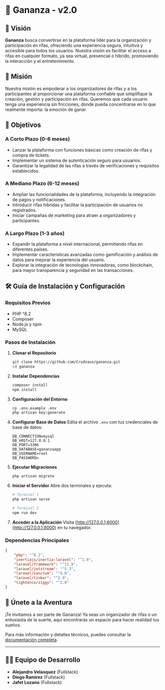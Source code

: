 # 📱 Gananza - v2.0

## 🌟 Visión
**Gananza** busca convertirse en la plataforma líder para la organización y participación en rifas, ofreciendo una experiencia segura, intuitiva y accesible para todos los usuarios. Nuestra visión es facilitar el acceso a rifas en cualquier formato, ya sea virtual, presencial o híbrido, promoviendo la interacción y el entretenimiento.

## 🎯 Misión
Nuestra misión es empoderar a los organizadores de rifas y a los participantes al proporcionar una plataforma confiable que simplifique la creación, gestión y participación en rifas. Queremos que cada usuario tenga una experiencia sin fricciones, donde pueda concentrarse en lo que realmente importa: la emoción de ganar.

## 📅 Objetivos

### A Corto Plazo (0-6 meses)
- Lanzar la plataforma con funciones básicas como creación de rifas y compra de tickets.
- Implementar un sistema de autenticación seguro para usuarios.
- Garantizar la legalidad de las rifas a través de verificaciones y requisitos establecidos.

### A Mediano Plazo (6-12 meses)
- Ampliar las funcionalidades de la plataforma, incluyendo la integración de pagos y notificaciones.
- Introducir rifas híbridas y facilitar la participación de usuarios no registrados.
- Iniciar campañas de marketing para atraer a organizadores y participantes.

### A Largo Plazo (1-3 años)
- Expandir la plataforma a nivel internacional, permitiendo rifas en diferentes países.
- Implementar características avanzadas como gamificación y análisis de datos para mejorar la experiencia del usuario.
- Explorar la integración de tecnologías innovadoras, como blockchain, para mayor transparencia y seguridad en las transacciones.

## 🛠️ Guía de Instalación y Configuración

### Requisitos Previos
- PHP ^8.2
- Composer
- Node.js y npm
- MySQL

### Pasos de Instalación

1. **Clonar el Repositorio**
   ```bash
   git clone https://github.com/Crudzaso/gananza.git
   cd gananza
   ```

2. **Instalar Dependencias**
   ```bash
   composer install
   npm install
   ```

3. **Configuración del Entorno**
   ```bash
   cp .env.example .env
   php artisan key:generate
   ```

4. **Configurar Base de Datos**
   Edita el archivo `.env` con tus credenciales de base de datos:
   ```plaintext
   DB_CONNECTION=mysql
   DB_HOST=127.0.0.1
   DB_PORT=3306
   DB_DATABASE=gananzaapp
   DB_USERNAME=root
   DB_PASSWORD=
   ```

5. **Ejecutar Migraciones**
   ```bash
   php artisan migrate
   ```

6. **Iniciar el Servidor**
   Abre dos terminales y ejecuta:
   ```bash
   # Terminal 1
   php artisan serve

   # Terminal 2
   npm run dev
   ```

7. **Acceder a la Aplicación**
   Visita [http://127.0.0.1:8000](http://127.0.0.1:8000) en tu navegador.

### Dependencias Principales
   ```json
   {
       "php": "^8.2",
       "inertiajs/inertia-laravel": "^1.0",
       "laravel/framework": "^11.9",
       "laravel/jetstream": "^5.3",
       "laravel/sanctum": "^4.0",
       "laravel/tinker": "^2.9",
       "tightenco/ziggy": "^2.0"
   }
   ```

## 🚀 Únete a la Aventura
¡Te invitamos a ser parte de Gananza! Ya seas un organizador de rifas o un entusiasta de la suerte, aquí encontrarás un espacio para hacer realidad tus sueños.

Para más información y detalles técnicos, puedes consultar la [documentación completa](https://www.notion.so/General-Documentation-Mi-Rifa-12a84226c7a480448ff5e71fc322215c?pvs=21).

---

## 👨‍💻 Equipo de Desarrollo
- **Alejandro Velasquez** (Fullstack)
- **Diego Ramirez** (Fullstack)
- **Jafet Lozano** (Fullstack)
